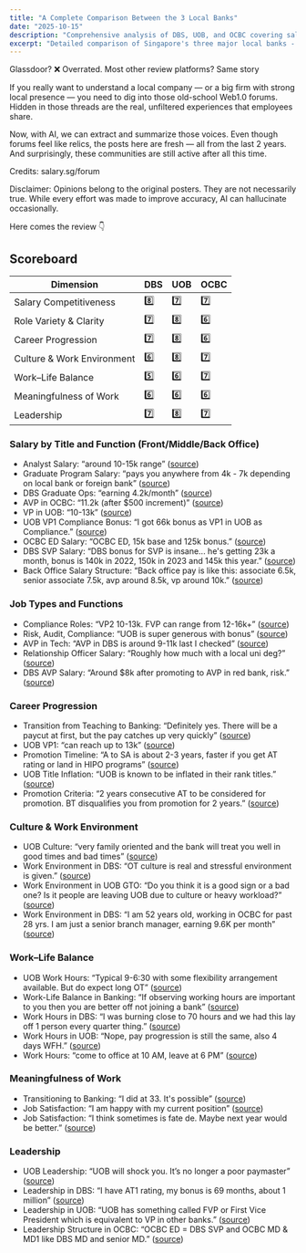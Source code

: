 ```yaml
---
title: "A Complete Comparison Between the 3 Local Banks"
date: "2025-10-15"
description: "Comprehensive analysis of DBS, UOB, and OCBC covering salaries, culture, career progression, and work-life balance based on real employee insights."
excerpt: "Detailed comparison of Singapore's three major local banks - DBS, UOB, and OCBC - covering salary competitiveness, role variety, career progression, culture, work-life balance, and leadership opportunities."
---
```


Glassdoor? ❌ Overrated. Most other review platforms? Same story

If you really want to understand a local company — or a big firm with strong local presence — you need to dig into those old-school Web1.0 forums. Hidden in those threads are the real, unfiltered experiences that employees share.

Now, with AI, we can extract and summarize those voices. Even though forums feel like relics, the posts here are fresh — all from the last 2 years. And surprisingly, these communities are still active after all this time.

Credits: salary.sg/forum 

Disclaimer: Opinions belong to the original posters. They are not necessarily true. While every effort was made to improve accuracy, AI can hallucinate occasionally.

Here comes the review 👇


## Scoreboard

| Dimension                   | DBS | UOB | OCBC |
|-----------------------------|-----|-----|------|
| Salary Competitiveness       | 8️⃣  | 7️⃣  | 7️⃣   |
| Role Variety & Clarity      | 7️⃣  | 8️⃣  | 6️⃣   |
| Career Progression           | 7️⃣  | 8️⃣  | 6️⃣   |
| Culture & Work Environment   | 6️⃣  | 8️⃣  | 7️⃣   |
| Work–Life Balance            | 5️⃣  | 6️⃣  | 7️⃣   |
| Meaningfulness of Work       | 6️⃣  | 6️⃣  | 6️⃣   |
| Leadership                   | 7️⃣  | 8️⃣  | 7️⃣   |

### Salary by Title and Function (Front/Middle/Back Office)
- Analyst Salary: “around 10-15k range” ([source](https://forums.salary.sg/income-jobs/10418-factual-local-bank-salaries-dbs-united-overseas-bank-oversea-chinese-banking-corporation-commoner-climbing-up-ranks-100.html))
- Graduate Program Salary: “pays you anywhere from 4k - 7k depending on local bank or foreign bank” ([source](https://forums.salary.sg/income-jobs/10418-factual-local-bank-salaries-dbs-united-overseas-bank-oversea-chinese-banking-corporation-commoner-climbing-up-ranks-100.html))
- DBS Graduate Ops: “earning 4.2k/month” ([source](https://forums.salary.sg/income-jobs/10418-factual-local-bank-salaries-dbs-united-overseas-bank-oversea-chinese-banking-corporation-commoner-climbing-up-ranks-101.html))
- AVP in OCBC: “11.2k (after $500 increment)” ([source](https://forums.salary.sg/income-jobs/10418-factual-local-bank-salaries-dbs-united-overseas-bank-oversea-chinese-banking-corporation-commoner-climbing-up-ranks-114.html))
- VP in UOB: “10-13k” ([source](https://forums.salary.sg/income-jobs/10418-factual-local-bank-salaries-dbs-united-overseas-bank-oversea-chinese-banking-corporation-commoner-climbing-up-ranks-116.html))
- UOB VP1 Compliance Bonus: “I got 66k bonus as VP1 in UOB as Compliance.” ([source](https://forums.salary.sg/income-jobs/10418-factual-local-bank-salaries-dbs-united-overseas-bank-oversea-chinese-banking-corporation-commoner-climbing-up-ranks-178.html))
- OCBC ED Salary: “OCBC ED, 15k base and 125k bonus.” ([source](https://forums.salary.sg/income-jobs/10418-factual-local-bank-salaries-dbs-united-overseas-bank-oversea-chinese-banking-corporation-commoner-climbing-up-ranks-180.html))
- DBS SVP Salary: “DBS bonus for SVP is insane... he's getting 23k a month, bonus is 140k in 2022, 150k in 2023 and 145k this year.” ([source](https://forums.salary.sg/income-jobs/10418-factual-local-bank-salaries-dbs-united-overseas-bank-oversea-chinese-banking-corporation-commoner-climbing-up-ranks-182.html))
- Back Office Salary Structure: “Back office pay is like this: associate 6.5k, senior associate 7.5k, avp around 8.5k, vp around 10k.” ([source](https://forums.salary.sg/income-jobs/10418-factual-local-bank-salaries-dbs-united-overseas-bank-oversea-chinese-banking-corporation-commoner-climbing-up-ranks-784.html))

### Job Types and Functions
- Compliance Roles: “VP2 10-13k. FVP can range from 12-16k+” ([source](https://forums.salary.sg/income-jobs/10418-factual-local-bank-salaries-dbs-united-overseas-bank-oversea-chinese-banking-corporation-commoner-climbing-up-ranks-116.html))
- Risk, Audit, Compliance: “UOB is super generous with bonus” ([source](https://forums.salary.sg/income-jobs/10418-factual-local-bank-salaries-dbs-united-overseas-bank-oversea-chinese-banking-corporation-commoner-climbing-up-ranks-126.html))
- AVP in Tech: “AVP in DBS is around 9-11k last I checked” ([source](https://forums.salary.sg/income-jobs/10418-factual-local-bank-salaries-dbs-united-overseas-bank-oversea-chinese-banking-corporation-commoner-climbing-up-ranks-161.html))
- Relationship Officer Salary: “Roughly how much with a local uni deg?” ([source](https://forums.salary.sg/income-jobs/10418-factual-local-bank-salaries-dbs-united-overseas-bank-oversea-chinese-banking-corporation-commoner-climbing-up-ranks-172.html))
- DBS AVP Salary: “Around $8k after promoting to AVP in red bank, risk.” ([source](https://forums.salary.sg/income-jobs/10418-factual-local-bank-salaries-dbs-united-overseas-bank-oversea-chinese-banking-corporation-commoner-climbing-up-ranks-212.html))

### Career Progression
- Transition from Teaching to Banking: “Definitely yes. There will be a paycut at first, but the pay catches up very quickly” ([source](https://forums.salary.sg/income-jobs/10418-factual-local-bank-salaries-dbs-united-overseas-bank-oversea-chinese-banking-corporation-commoner-climbing-up-ranks-101.html))
- UOB VP1: “can reach up to 13k” ([source](https://forums.salary.sg/income-jobs/10418-factual-local-bank-salaries-dbs-united-overseas-bank-oversea-chinese-banking-corporation-commoner-climbing-up-ranks-131.html))
- Promotion Timeline: “A to SA is about 2-3 years, faster if you get AT rating or land in HIPO programs” ([source](https://forums.salary.sg/income-jobs/10418-factual-local-bank-salaries-dbs-united-overseas-bank-oversea-chinese-banking-corporation-commoner-climbing-up-ranks-171.html))
- UOB Title Inflation: “UOB is known to be inflated in their rank titles.” ([source](https://forums.salary.sg/income-jobs/10418-factual-local-bank-salaries-dbs-united-overseas-bank-oversea-chinese-banking-corporation-commoner-climbing-up-ranks-202.html))
- Promotion Criteria: “2 years consecutive AT to be considered for promotion. BT disqualifies you from promotion for 2 years.” ([source](https://forums.salary.sg/income-jobs/10418-factual-local-bank-salaries-dbs-united-overseas-bank-oversea-chinese-banking-corporation-commoner-climbing-up-ranks-204.html))

### Culture & Work Environment
- UOB Culture: “very family oriented and the bank will treat you well in good times and bad times” ([source](https://forums.salary.sg/income-jobs/10418-factual-local-bank-salaries-dbs-united-overseas-bank-oversea-chinese-banking-corporation-commoner-climbing-up-ranks-123.html))
- Work Environment in DBS: “OT culture is real and stressful environment is given.” ([source](https://forums.salary.sg/income-jobs/10418-factual-local-bank-salaries-dbs-united-overseas-bank-oversea-chinese-banking-corporation-commoner-climbing-up-ranks-203.html))
- Work Environment in UOB GTO: “Do you think it is a good sign or a bad one? Is it people are leaving UOB due to culture or heavy workload?” ([source](https://forums.salary.sg/income-jobs/10418-factual-local-bank-salaries-dbs-united-overseas-bank-oversea-chinese-banking-corporation-commoner-climbing-up-ranks-126.html))
- Work Environment in DBS: “I am 52 years old, working in OCBC for past 28 yrs. I am just a senior branch manager, earning 9.6K per month” ([source](https://forums.salary.sg/income-jobs/10418-factual-local-bank-salaries-dbs-united-overseas-bank-oversea-chinese-banking-corporation-commoner-climbing-up-ranks-162.html))

### Work–Life Balance
- UOB Work Hours: “Typical 9-6:30 with some flexibility arrangement available. But do expect long OT” ([source](https://forums.salary.sg/income-jobs/10418-factual-local-bank-salaries-dbs-united-overseas-bank-oversea-chinese-banking-corporation-commoner-climbing-up-ranks-139.html))
- Work-Life Balance in Banking: “If observing working hours are important to you then you are better off not joining a bank” ([source](https://forums.salary.sg/income-jobs/10418-factual-local-bank-salaries-dbs-united-overseas-bank-oversea-chinese-banking-corporation-commoner-climbing-up-ranks-139.html))
- Work Hours in DBS: “I was burning close to 70 hours and we had this lay off 1 person every quarter thing.” ([source](https://forums.salary.sg/income-jobs/10418-factual-local-bank-salaries-dbs-united-overseas-bank-oversea-chinese-banking-corporation-commoner-climbing-up-ranks-186.html))
- Work Hours in UOB: “Nope, pay progression is still the same, also 4 days WFH.” ([source](https://forums.salary.sg/income-jobs/10418-factual-local-bank-salaries-dbs-united-overseas-bank-oversea-chinese-banking-corporation-commoner-climbing-up-ranks-187.html))
- Work Hours: “come to office at 10 AM, leave at 6 PM” ([source](https://forums.salary.sg/income-jobs/10418-factual-local-bank-salaries-dbs-united-overseas-bank-oversea-chinese-banking-corporation-commoner-climbing-up-ranks-162.html))

### Meaningfulness of Work
- Transitioning to Banking: “I did at 33. It's possible” ([source](https://forums.salary.sg/income-jobs/10418-factual-local-bank-salaries-dbs-united-overseas-bank-oversea-chinese-banking-corporation-commoner-climbing-up-ranks-101.html))
- Job Satisfaction: “I am happy with my current position” ([source](https://forums.salary.sg/income-jobs/10418-factual-local-bank-salaries-dbs-united-overseas-bank-oversea-chinese-banking-corporation-commoner-climbing-up-ranks-162.html))
- Job Satisfaction: “I think sometimes is fate de. Maybe next year would be better.” ([source](https://forums.salary.sg/income-jobs/10418-factual-local-bank-salaries-dbs-united-overseas-bank-oversea-chinese-banking-corporation-commoner-climbing-up-ranks-211.html))

### Leadership
- UOB Leadership: “UOB will shock you. It’s no longer a poor paymaster” ([source](https://forums.salary.sg/income-jobs/10418-factual-local-bank-salaries-dbs-united-overseas-bank-oversea-chinese-banking-corporation-commoner-climbing-up-ranks-131.html))
- Leadership in DBS: “I have AT1 rating, my bonus is 69 months, about 1 million” ([source](https://forums.salary.sg/income-jobs/10418-factual-local-bank-salaries-dbs-united-overseas-bank-oversea-chinese-banking-corporation-commoner-climbing-up-ranks-170.html))
- Leadership in UOB: “UOB has something called FVP or First Vice President which is equivalent to VP in other banks.” ([source](https://forums.salary.sg/income-jobs/10418-factual-local-bank-salaries-dbs-united-overseas-bank-oversea-chinese-banking-corporation-commoner-climbing-up-ranks-212.html))
- Leadership Structure in OCBC: “OCBC ED = DBS SVP and OCBC MD & MD1 like DBS MD and senior MD.” ([source](https://forums.salary.sg/income-jobs/10418-factual-local-bank-salaries-dbs-united-overseas-bank-oversea-chinese-banking-corporation-commoner-climbing-up-ranks-212.html))
